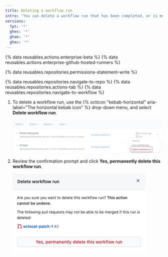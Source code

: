 ```yaml
---
title: Deleting a workflow run
intro: 'You can delete a workflow run that has been completed, or is more than two weeks old.'
versions:
  fpt: '*'
  ghes: '*'
  ghae: '*'
  ghec: '*'
---
```


{% data reusables.actions.enterprise-beta %}
{% data reusables.actions.enterprise-github-hosted-runners %}

{% data reusables.repositories.permissions-statement-write %}

{% data reusables.repositories.navigate-to-repo %}
{% data reusables.repositories.actions-tab %}
{% data reusables.repositories.navigate-to-workflow %}
1. To delete a workflow run, use the {% octicon "kebab-horizontal" aria-label="The horizontal kebab icon" %} drop-down menu, and select **Delete workflow run**.

    ![Deleting a workflow run](/assets/images/help/settings/workflow-delete-run.png)
2. Review the confirmation prompt and click **Yes, permanently delete this workflow run**.

    ![Deleting a workflow run confirmation](/assets/images/help/settings/workflow-delete-run-confirmation.png)
